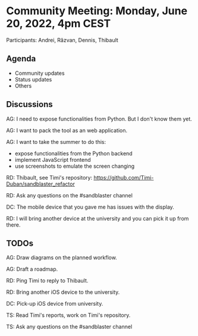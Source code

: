 # Community Meeting: Monday, June 20, 2022, 4pm CEST

Participants: Andrei, Răzvan, Dennis, Thibault

## Agenda

* Community updates
* Status updates
* Others

## Discussions

AG: I need to expose functionalities from Python.
But I don't know them yet.

AG: I want to pack the tool as an web application.

AG: I want to take the summer to do this:
* expose functionalities from the Python backend
* implement JavaScript frontend
* use screenshots to emulate the screen changing

RD: Thibault, see Timi's repository: https://github.com/Timi-Duban/sandblaster_refactor

RD: Ask any questions on the #sandblaster channel

DC: The mobile device that you gave me has issues with the display.

RD: I will bring another device at the university and you can pick it up from there.

## TODOs

AG: Draw diagrams on the planned workflow.

AG: Draft a roadmap.

RD: Ping Timi to reply to Thibault.

RD: Bring another iOS device to the university.

DC: Pick-up iOS device from university.

TS: Read Timi's reports, work on Timi's repository.

TS: Ask any questions on the #sandblaster channel
